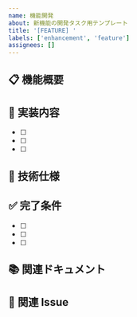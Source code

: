 ```yaml
---
name: 機能開発
about: 新機能の開発タスク用テンプレート
title: '[FEATURE] '
labels: ['enhancement', 'feature']
assignees: []
---
```


## 📋 機能概要

<!-- 実装する機能の概要を記載 -->

## 🎯 実装内容

<!-- 具体的な実装内容をチェックリストで記載 -->

- [ ]
- [ ]
- [ ]

## 📝 技術仕様

<!-- 技術的な詳細があれば記載 -->

## ✅ 完了条件

<!-- この Issue が完了とみなされる条件 -->

- [ ]
- [ ]
- [ ]

## 📚 関連ドキュメント

<!-- 関連する設計書や仕様書へのリンク -->

## 🔗 関連 Issue

<!-- 関連する他の Issue があれば記載 -->
